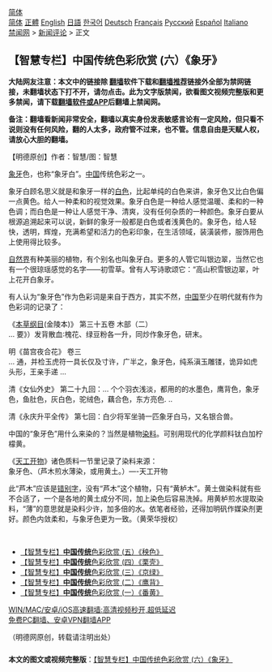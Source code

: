  <!-- 面包屑导航 --> <div class="breadcrumb"><!-- GTranslate: https://gtranslate.io/ -->  <div class="switcher notranslate">  <div class="selected">  <a href="#" onclick="return false;"> 简体</a>  </div>  <div class="option">  <a href="https://www.bannedbook.org" onclick="doGTranslate('zh-CN|zh-CN');jQuery('div.switcher div.selected a').html(jQuery(this).html());return false;" title="简体中文" class="nturl selected"> 简体</a>  <a href="https://www.bannedbook.org/zh-tw/" onclick="doGTranslate('zh-CN|zh-TW');jQuery('div.switcher div.selected a').html(jQuery(this).html());return false;" title="繁體中文" class="nturl"> 正體</a>  <a href="https://www.bannedbook.org/en/" onclick="doGTranslate('zh-CN|en');jQuery('div.switcher div.selected a').html(jQuery(this).html());return false;" title="English" class="nturl"> English</a>  <a href="https://www.bannedbook.org/ja/" onclick="doGTranslate('zh-CN|ja');jQuery('div.switcher div.selected a').html(jQuery(this).html());return false;" title="日本語" class="nturl"> 日語</a>  <a href="https://www.bannedbook.org/ko/" onclick="doGTranslate('zh-CN|ko');jQuery('div.switcher div.selected a').html(jQuery(this).html());return false;" title="한국어" class="nturl"> 한국어</a>  <a href="https://www.bannedbook.org/de/" onclick="doGTranslate('zh-CN|de');jQuery('div.switcher div.selected a').html(jQuery(this).html());return false;" title="Deutsch" class="nturl"> Deutsch</a>  <a href="https://www.bannedbook.org/fr/" onclick="doGTranslate('zh-CN|fr');jQuery('div.switcher div.selected a').html(jQuery(this).html());return false;" title="Français" class="nturl"> Français</a>  <a href="https://www.bannedbook.org/ru/" onclick="doGTranslate('zh-CN|ru');jQuery('div.switcher div.selected a').html(jQuery(this).html());return false;" title="Русский" class="nturl"> Русский</a>  <a href="https://www.bannedbook.org/es/" onclick="doGTranslate('zh-CN|es');jQuery('div.switcher div.selected a').html(jQuery(this).html());return false;" title="Español" class="nturl"> Español</a>  <a href="https://www.bannedbook.org/it/" onclick="doGTranslate('zh-CN|it');jQuery('div.switcher div.selected a').html(jQuery(this).html());return false;" title="Italiano" class="nturl"> Italiano</a>  </div>  </div>      <div class='breadcrumb-sub'><!-- Breadcrumb NavXT 6.3.0 --> <a href="https://www.bannedbook.org/" class="home">禁闻网</a> &gt; <a href="https://www.bannedbook.org/bnews/comments/" class="category">新闻评论</a> &gt; 正文</div></div><h2>【智慧专栏】中国传统色彩欣赏 (六）《象牙》</h2> <p class="notice"><b>大陆网友注意：本文中的链接除 <a href="https://github.com/bannedbook/fanqiang" >翻墙</a>软件下载和<a href="https://github.com/killgcd/justmysocks/blob/master/README.md">翻墙推荐</a>链接外全部为禁网链接，未翻墙状态下打不开，请勿点击。此为文字版禁闻，欲看图文视频完整版和更多禁闻，请下载<a href="https://github.com/bannedbook/fanqiang">翻墙软件或APP</a>后翻墙上禁闻网。</p><p>备注：翻墙看新闻非常安全，翻墙以真实身份发表敏感言论有一定风险，但只看不说则没有任何风险，翻的人太多，政府管不过来，也不管。信息自由是天赋人权，请放心大胆的翻墙。</b></p>  <div class="entry"> <p>              <a href="https://i1.wp.com/upload-images-bucket-v64rleca837do.s3.eu-west-1.amazonaws.com/wp-content/uploads/2021/07/25085236/elephant-2791964_640-1.jpg?fit=1480%2C1068&#038;ssl=1" data-caption=""></a>                            </p> <p>【明德原创】作者：智慧/图：智慧</p> <p><a href="https://www.bannedbook.org/bnews/tag/%E8%B1%A1%E7%89%99/" class="st_tag internal_tag" rel="tag" title="标签 象牙 下的日志">象牙</a>色，也称“象牙白”。<span class='wp_keywordlink_affiliate'><a href="https://www.bannedbook.org/" title="中国" target="_blank">中国</a></span>传统色彩之一。</p> <p>象牙白顾名思义就是和象牙一样的<a href="https://www.bannedbook.org/bnews/tag/%E7%99%BD%E8%89%B2/" class="st_tag internal_tag" rel="tag" title="标签 白色 下的日志">白色</a>，比起单纯的白色来讲，象牙色又比白色偏一点黄色。给人一种柔和的视觉效果。象牙白色是一种给人感觉温暖、柔和的一种色调；而白色是一种让人感觉干净、清爽，没有任何杂质的一种颜色。象牙白要从根源追溯起来可以说，新鲜的象牙一般都是白色或者浅黄色的。象牙色，给人轻快，透明，辉煌，充满希望和活力的色彩印象，在生活领域，装潢装修，服饰用色上使用得比较多。</p> <p><a href="https://www.bannedbook.org/bnews/tag/%e8%87%aa%e7%84%b6%e7%95%8c/" class="st_tag internal_tag" rel="tag" title="标签 自然界 下的日志">自然界</a>有种美丽的植物，有个别名也叫象牙白。更多的人管它叫银边翠，当然它也有一个很琼瑶感觉的名字——初雪草。曾有人写诗歌颂它：“高山积雪银边翠，叶上花开白象牙。</p>  <p>有人认为“象牙色”作为色彩词是来自于西方，其实不然，<a href="https://www.bannedbook.org/bnews/tag/%E4%B8%AD%E5%9B%BD/" class="st_tag internal_tag" rel="tag" title="标签 中国 下的日志">中国</a>至少在明代就有作为色彩词的记录了：</p> <p>《<a href="https://www.bannedbook.org/bnews/tag/%E6%9C%AC%E8%8D%89%E7%BA%B2%E7%9B%AE/" class="st_tag internal_tag" rel="tag" title="标签 本草纲目 下的日志">本草纲目</a>(金陵本)》 第三十五卷 木部（二）<br /> &#8230; 要》）发背散血∶槐花、绿豆粉各一升，同炒作象牙色，研末。</p> <p>明《苗宫夜合花》 卷三<br /> &#8230; 通，并检玉虎符一具长仅及寸许，广半之，象牙色，纯系滇玉雕镂，诡异如虎头形，王亲手递 &#8230;</p> <p>清《女仙外史》 第二十九回：&#8230; 个个羽衣浅淡，都用的的水墨色，鹰背色，象牙色，鱼肚色，灰白色，驼绒色，藕合色，东方亮色. ..</p> <p>清《永庆升平全传》 第七回：白少将军坐骑一匹象牙白马，又名银合兽。</p>  <p>中国的“象牙色”用什么来染的？当然是植物<a href="https://www.bannedbook.org/bnews/tag/%E6%9F%93%E6%96%99/" class="st_tag internal_tag" rel="tag" title="标签 染料 下的日志">染料</a>。可别用现代的化学颜料钛白加柠檬黄。</p> <p>《<a href="https://www.bannedbook.org/bnews/tag/%E5%A4%A9%E5%B7%A5%E5%BC%80%E7%89%A9/" class="st_tag internal_tag" rel="tag" title="标签 天工开物 下的日志">天工开物</a>》诸色质料一节里记录了染料来源：<br /> 象牙色、（芦木煎水薄染，或用黄土。）&#8212;-天工开物</p> <p>此“芦木”应该是<a href="https://www.bannedbook.org/bnews/tag/%E9%94%99%E5%88%AB%E5%AD%97/" class="st_tag internal_tag" rel="tag" title="标签 错别字 下的日志">错别字</a>，没有“芦木”这个植物，只有“黄栌木”。黄土做染料就有些不合适了，一个是各地的黄土成分不同，加上染色后容易洗掉。用黄栌煎水提取染料，“薄”的意思就是染料少许，加多倍的水。依笔者经验，还得加明矾作媒染剂更好。颜色内敛柔和，与象牙色更为一致。（黄荣华授权）</p> <p></p> <p></p>  <p></p> <p></p> <p></p> <p>&nbsp;</p> <ul class='op-related-articles' title='相关阅读'> <li><a href='https://www.bannedbook.org/bnews/comments/20210722/1592093.html' target='_blank'>【智慧专栏】<b>中国传统</b>色彩欣赏 (五）《秧色》</a></li> <li><a href='https://www.bannedbook.org/bnews/comments/20210721/1591386.html' target='_blank'>【智慧专栏】<b>中国传统</b>色彩欣赏 (四）《栗壳》</a></li> <li><a href='https://www.bannedbook.org/bnews/comments/20210720/1590688.html' target='_blank'>【智慧专栏】<b>中国传统</b>色彩欣赏 (三）《京绿》</a></li> <li><a href='https://www.bannedbook.org/bnews/comments/20210720/1590272.html' target='_blank'>【智慧专栏】<b>中国传统</b>色彩欣赏 (二）《鹰背》</a></li> <li><a href='https://www.bannedbook.org/bnews/comments/20210719/1590204.html' target='_blank'>【智慧专栏】<b>中国传统</b>色彩欣赏 (一）《番黄》</a></li> </ul> <p class="texttj"> <a href="https://github.com/bannedbook/fanqiang/wiki/V2ray%E6%9C%BA%E5%9C%BA" target="_blank">WIN/MAC/安卓/iOS高速翻墙:高清视频秒开,超低延迟</a><br/> <a href="https://github.com/bannedbook/fanqiang/wiki/%E7%A6%81%E9%97%BB%E7%BD%91%E5%AE%89%E5%8D%93%E7%BF%BB%E5%A2%99%E6%96%B0%E9%97%BBAPP" target="_blank">免费PC翻墙、安卓VPN翻墙APP</a></p> <p>（明德网原创，转载请注明出处）</p><a name='sharetosocial'></a>  <div style="margin-bottom:5px;padding-bottom:5px;clear:both"> <div id="archive-pix-1" class="banner-ads"> <!-- AuctionX Display platform tag START --> <div id="26318x728x90x621x_ADSLOT2" clicktrack="%%CLICK_URL_ESC%%"></div> <!-- AuctionX Display platform tag END --> </div> <div id="archive-pix-2" class="banner-ads"> <!-- AuctionX Display platform tag START --> <div id="26315x300x250x621x_ADSLOT2" clicktrack="%%CLICK_URL_ESC%%"></div> <!-- AuctionX Display platform tag END --> </div> </div>  <div id="archive-pix-1" class="banner-ads"> <!-- AuctionX Display platform tag START --> <div id="26318x728x90x621x_ADSLOT3" clicktrack="%%CLICK_URL_ESC%%"></div> <!-- AuctionX Display platform tag END --> </div> <div><b>本文的图文或视频完整版</b>：<a href='https://www.bannedbook.org/bnews/comments/20210725/1593948.html'>【智慧专栏】中国传统色彩欣赏 (六）《象牙》</a></div>  </div><!--END ENTRY--> 